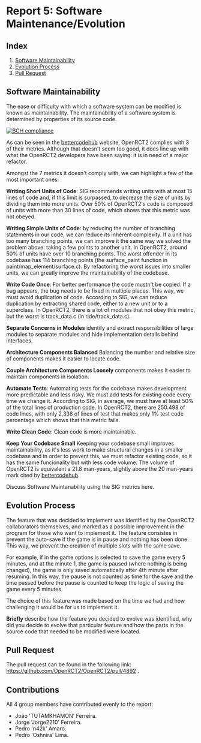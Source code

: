 # Report 5: Software Maintenance/Evolution

## Index
1. [Software Maintainability](#software_maintainability)
2. [Evolution Process](#evolution_process)
3. [Pull Request](#pull_request)

## Software Maintainability<a name="software_maintainability"></a>

The ease or difficulty with which a software system can be modified is known as maintainability. The maintainability of a software system is determined by properties of its source code.

[![BCH compliance](https://bettercodehub.com/edge/badge/n42k/OpenRCT2)](https://bettercodehub.com)

As can be seen in the [bettercodehub](https://bettercodehub.com) website, OpenRCT2 complies with 3 of their metrics. Although that doesn't seem too good, it does line up with what the OpenRCT2 developers have been saying: it is in need of a major refactor.

Amongst the 7 metrics it doesn't comply with, we can highlight a few of the most important ones:

**Writing Short Units of Code**: SIG recommends writing units with at most 15 lines of code and, if this limit is surpassed, to decrease the size of units by dividing them into more units. Over 50% of OpenRCT2's code is composed of units with more than 30 lines of code, which shows that this metric was not obeyed.

**Writing Simple Units of Code**: by reducing the number of branching statements in our code, we can reduce its inherent complexity. If a unit has too many branching points, we can improve it the same way we solved the problem above: taking a few points to another unit. In OpenRCT2, around 50% of units have over 10 branching points. The worst offender in its codebase has 114 branching points (the surface_paint function in paint/map_element/surface.c). By refactoring the worst issues into smaller units, we can greatly improve the maintainability of the codebase.

**Write Code Once**: For better performance the code mustn't be copied. If a bug appears, the bug needs to be fixed in multiple places. This way, we must avoid duplication of code. According to SIG, we can reduce duplication by extracting shared code, either to a new unit or to a superclass. In OpenRCT2, there is a lot of modules that not obey this metric, but the worst is track_data.c (in ride/track_data.c).

**Separate Concerns in Modules** identify and extract responsibilities of large modules to separate modules and hide implementation details behind interfaces.

**Architecture Components Balanced** Balancing the number and relative size of components makes it easier to locate code.

**Couple Architecture Components Loosely** components makes it easier to maintain components in isolation.

**Automate Tests**: Automating tests for the codebase makes development more predictable and less risky. We must add tests for existing code every time we change it. According to SIG, in average, we must have at least 50% of the total lines of production code. In OpenRCT2, there are 250.498 of code lines, with only 2,338 of lines of test that makes only 1% test code percentage which shows that this metric fails.

**Write Clean Code**: Clean code is more maintainable.

**Keep Your Codebase Small** Keeping your codebase small improves maintainability, as it's less work to make structural changes in a smaller codebase and in order to prevent this, we must refactor existing code, so it has the same funcionality but with less code volume.
The volume of OpenRCT2 is equivalent a 21.8 man-years, slightly above the 20 man-years mark cited by [bettercodehub](https://bettercodehub.com).




Discuss Software Maintanability using the SIG metrics here.

## Evolution Process<a name="evolution_process"></a>
The feature that was decided to implement was identified by the OpenRCT2 collaborators themselves, and marked as a possible improvement in the program for those who want to implement it.
The feature consistes in prevent the auto-save if the game is in pause and nothing has been done. This way, we prevent the creation of multiple slots with the same save.

For example, if in the game options is selected to save the game every 5 minutes, and at the minute 1, the game is paused (where nothing is being changed), the game is only saved automatically after 4th minute after resuming. In this way, the pause is not counted as time for the save and the time passed before the pause is counted to keep the logic of saving the game every 5 minutes.

The choice of this feature was made based on the time we had and how challenging it would be for us to implement it.  

**Briefly** describe how the feature you decided to evolve was identified, why did you decide to evolve that particular feature and how the parts in the source code that needed to be modified were located.

## Pull Request<a name="pull_request"></a>
The pull request can be found in the following link: https://github.com/OpenRCT2/OpenRCT2/pull/4892 .

## Contributions
All 4 group members have contributed evenly to the report:

* João 'TUTAMKHAMON' Ferreira.
* Jorge 'Jorge2210' Ferreira.
* Pedro 'n42k' Amaro.
* Pedro 'Oshnira' Lima.

